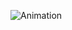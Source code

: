 ![Animation](https://github.com/yamataku0518/expo-ethers-wallectConnect-startkit/assets/153198221/25047744-6c73-4b71-a0c7-355bb1a9896e)
